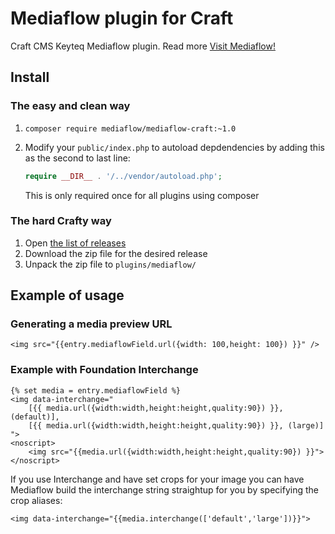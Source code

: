 # Mediaflow plugin for Craft
Craft CMS Keyteq Mediaflow plugin. Read more [Visit Mediaflow!](http://getmediaflow.com)

## Install

### The easy and clean way

1. `composer require mediaflow/mediaflow-craft:~1.0`
2. Modify your `public/index.php` to autoload depdendencies by adding this as the second to last line:

    ```php
    require __DIR__ . '/../vendor/autoload.php';
    ```

    This is only required once for all plugins using composer

### The hard Crafty way

1. Open [the list of releases](https://github.com/KeyteqLabs/mediaflow-craft/releases/)
2. Download the zip file for the desired release
3. Unpack the zip file to `plugins/mediaflow/`

## Example of usage

### Generating a media preview URL

```smarty
<img src="{{entry.mediaflowField.url({width: 100,height: 100}) }}" />
```

### Example with Foundation Interchange
```smarty
{% set media = entry.mediaflowField %}
<img data-interchange="
    [{{ media.url({width:width,height:height,quality:90}) }}, (default)],
    [{{ media.url({width:width,height:height,quality:90}) }}, (large)]
">
<noscript>
    <img src="{{media.url({width:width,height:height,quality:90}) }}">
</noscript>
```

If you use Interchange and have set crops for your image you can
have Mediaflow build the interchange string straightup for you by specifying the crop aliases:

```smarty
<img data-interchange="{{media.interchange(['default','large'])}}">
```
